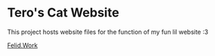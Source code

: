 # Tero's Cat Website

This project hosts website files for the function of my fun lil website :3 

[Felid.Work](https://felid.work/)
